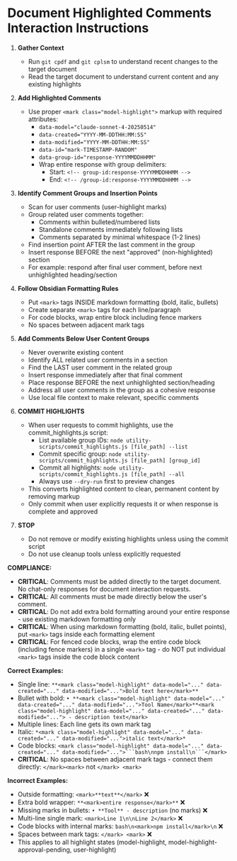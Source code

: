 # Document Highlighted Comments Interaction Instructions

1. **Gather Context**
   - Run `git cpdf` and `git cplsm` to understand recent changes to the target document
   - Read the target document to understand current content and any existing highlights

2. **Add Highlighted Comments**
   - Use proper `<mark class="model-highlight">` markup with required attributes:
     - `data-model="claude-sonnet-4-20250514"`
     - `data-created="YYYY-MM-DDTHH:MM:SS"`
     - `data-modified="YYYY-MM-DDTHH:MM:SS"`
     - `data-id="mark-TIMESTAMP-RANDOM"`
     - `data-group-id="response-YYYYMMDDHHMM"`
     - Wrap entire response with group delimiters:
       - Start: `<!-- group-id:response-YYYYMMDDHHMM -->`
       - End: `<!-- /group-id:response-YYYYMMDDHHMM -->`

3. **Identify Comment Groups and Insertion Points**
   - Scan for user comments (user-highlight marks)
   - Group related user comments together:
     - Comments within bulleted/numbered lists
     - Standalone comments immediately following lists
     - Comments separated by minimal whitespace (1-2 lines)
   - Find insertion point AFTER the last comment in the group
   - Insert response BEFORE the next "approved" (non-highlighted) section
   - For example: respond after final user comment, before next unhighlighted heading/section

4. **Follow Obsidian Formatting Rules**
   - Put `<mark>` tags INSIDE markdown formatting (bold, italic, bullets)
   - Create separate `<mark>` tags for each line/paragraph
   - For code blocks, wrap entire block including fence markers
   - No spaces between adjacent mark tags

5. **Add Comments Below User Content Groups**
   - Never overwrite existing content
   - Identify ALL related user comments in a section
   - Find the LAST user comment in the related group
   - Insert response immediately after that final comment
   - Place response BEFORE the next unhighlighted section/heading
   - Address all user comments in the group as a cohesive response
   - Use local file context to make relevant, specific comments

6. **COMMIT HIGHLIGHTS**
   - When user requests to commit highlights, use the commit_highlights.js script:
     - List available group IDs: `node utility-scripts/commit_highlights.js [file_path] --list`
     - Commit specific group: `node utility-scripts/commit_highlights.js [file_path] [group_id]`
     - Commit all highlights: `node utility-scripts/commit_highlights.js [file_path] --all`
     - Always use `--dry-run` first to preview changes
   - This converts highlighted content to clean, permanent content by removing markup
   - Only commit when user explicitly requests it or when response is complete and approved

7. **STOP**
   - Do not remove or modify existing highlights unless using the commit script
   - Do not use cleanup tools unless explicitly requested

**COMPLIANCE:**

- **CRITICAL**: Comments must be added directly to the target document. No chat-only responses for document interaction requests.
- **CRITICAL**: All comments must be made directly below the user's comment.
- **CRITICAL**: Do not add extra bold formatting around your entire response - use existing markdown formatting only
- **CRITICAL**: When using markdown formatting (bold, italic, bullet points), put `<mark>` tags inside each formatting element
- **CRITICAL**: For fenced code blocks, wrap the entire code block (including fence markers) in a single `<mark>` tag - do NOT put individual `<mark>` tags inside the code block content

**Correct Examples:**

- Single line: `**<mark class="model-highlight" data-model="..." data-created="..." data-modified="...">Bold text here</mark>**`
- Bullet with bold: `• **<mark class="model-highlight" data-model="..." data-created="..." data-modified="...">Tool Name</mark>**<mark class="model-highlight" data-model="..." data-created="..." data-modified="..."> - description text</mark>`
- Multiple lines: Each line gets its own mark tag
- Italic: `*<mark class="model-highlight" data-model="..." data-created="..." data-modified="...">italic text</mark>*`
- Code blocks: `<mark class="model-highlight" data-model="..." data-created="..." data-modified="...">```bash\nnpm install\n```</mark>`
- **CRITICAL**: No spaces between adjacent mark tags - connect them directly: `</mark><mark>` not `</mark> <mark>`

**Incorrect Examples:**

- Outside formatting: `<mark>**text**</mark>` ❌
- Extra bold wrapper: `**<mark>entire response</mark>**` ❌
- Missing marks in bullets: `• **Tool** - description` (no marks) ❌
- Multi-line single mark: `<mark>Line 1\n\nLine 2</mark>` ❌
- Code blocks with internal marks: `bash\n<mark>npm install</mark>\n` ❌
- Spaces between mark tags: `</mark> <mark>` ❌
- This applies to all highlight states (model-highlight, model-highlight-approval-pending, user-highlight)

